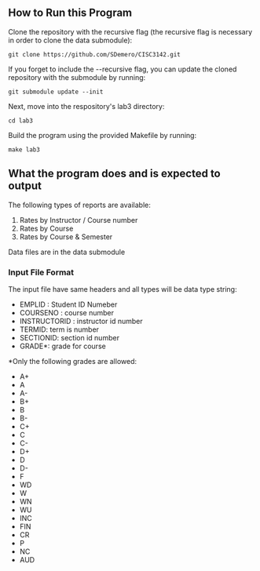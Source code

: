 
## How to Run this Program
Clone the repository with the recursive flag (the recursive flag is necessary in order to clone the data submodule): 

``git clone https://github.com/SDemero/CISC3142.git``

If you forget to include the --recursive flag, you can update the cloned repository with the submodule by running: 

`git submodule update --init`

Next, move into the respository's lab3 directory:

`cd lab3`

Build the program using the provided Makefile by running: 

`make lab3`


## What the program does and is expected to output
The following types of reports are available:

1. Rates by Instructor / Course number
2. Rates by Course
3. Rates by Course & Semester

Data files are in the data submodule

### Input File Format

The input file have same headers and all types will be data type string:
- EMPLID : Student ID Numeber
- COURSENO : course number
- INSTRUCTORID : instructor id number
- TERMID: term is number
- SECTIONID: section id number
- GRADE*: grade for course


*Only the following grades are allowed:
- A+
- A
- A-
- B+
- B
- B-
- C+
- C
- C-
- D+
- D
- D-
- F
- WD
- W
- WN
- WU
- INC
- FIN
- CR
- P
- NC
- AUD
